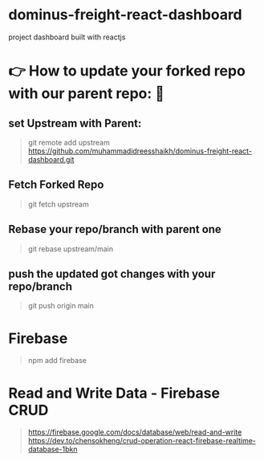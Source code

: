 # dominus-freight-react-dashboard
project dashboard built with reactjs

# 👉 How to update your forked repo with our parent repo: 🔗
## set Upstream with Parent:
> git remote add upstream https://github.com/muhammadidreesshaikh/dominus-freight-react-dashboard.git

## Fetch Forked Repo
> git fetch upstream

## Rebase your repo/branch with parent one
> git rebase upstream/main

## push the updated got changes with your repo/branch
> git push origin main


# Firebase
> npm add firebase

# Read and Write Data - Firebase CRUD
> https://firebase.google.com/docs/database/web/read-and-write
> https://dev.to/chensokheng/crud-operation-react-firebase-realtime-database-1bkn